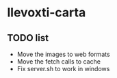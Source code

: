 # llevoxti-carta

## TODO list
- Move the images to web formats
- Move the fetch calls to cache
- Fix server.sh to work in windows
